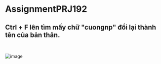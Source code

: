 # AssignmentPRJ192
<h2>Ctrl + F lên tìm mấy chữ "cuongnp" đổi lại thành tên của bản thân.</h2> <br>

![image](https://github.com/user-attachments/assets/fb64dfc6-407e-4c7c-808f-2a5bea5e4085)


